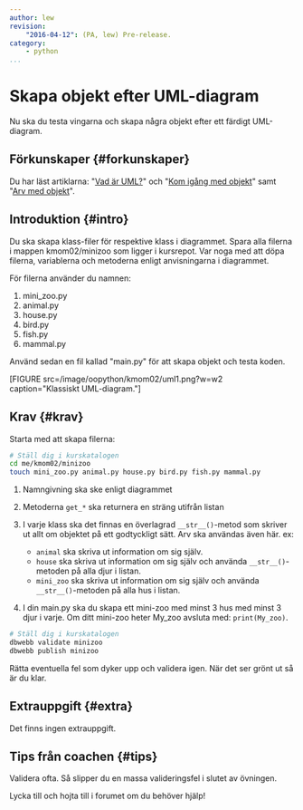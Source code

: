 ```yaml
---
author: lew
revision:
    "2016-04-12": (PA, lew) Pre-release.
category:
    - python
...
```

Skapa objekt efter UML-diagram
===================================

Nu ska du testa vingarna och skapa några objekt efter ett färdigt UML-diagram.

<!--more-->


Förkunskaper {#forkunskaper}
-----------------------

Du har läst artiklarna: "[Vad är UML?](kunskap/vad-ar-uml)" och "[Kom igång med objekt](kunskap/kom-igang-med-objekt)" samt "[Arv med objekt](kunskap/arv)".



Introduktion {#intro}
-----------------------

Du ska skapa klass-filer för respektive klass i diagrammet. Spara alla filerna i mappen kmom02/minizoo som ligger i kursrepot. Var noga med att döpa filerna, variablerna och metoderna enligt anvisningarna i diagrammet.

För filerna använder du namnen:  
1. mini_zoo.py  
2. animal.py  
3. house.py  
4. bird.py  
5. fish.py  
6. mammal.py  

Använd sedan en fil kallad "main.py" för att skapa objekt och testa koden.  

[FIGURE src=/image/oopython/kmom02/uml1.png?w=w2 caption="Klassiskt UML-diagram."]


Krav {#krav}
-----------------------

Starta med att skapa filerna:

```bash
# Ställ dig i kurskatalogen
cd me/kmom02/minizoo
touch mini_zoo.py animal.py house.py bird.py fish.py mammal.py
```

1. Namngivning ska ske enligt diagrammet

2. Metoderna `get_*` ska returnera en sträng utifrån listan

3. I varje klass ska det finnas en överlagrad `__str__()`-metod som skriver ut allt om objektet på ett godtyckligt sätt. Arv ska användas även här. ex:  
    * `animal` ska skriva ut information om sig själv.  
    * `house` ska skriva ut information om sig själv och använda `__str__()`-metoden på alla djur i listan.  
    * `mini_zoo` ska skriva ut information om sig själv och använda `__str__()`-metoden på alla hus i listan.  

4. I din main.py ska du skapa ett mini-zoo med minst 3 hus med minst 3 djur i varje. Om ditt mini-zoo heter My_zoo avsluta med: `print(My_zoo)`.  

```bash
# Ställ dig i kurskatalogen
dbwebb validate minizoo
dbwebb publish minizoo
```

Rätta eventuella fel som dyker upp och validera igen. När det ser grönt ut så är du klar.



Extrauppgift {#extra}
-----------------------

Det finns ingen extrauppgift.



Tips från coachen {#tips}
-----------------------

Validera ofta. Så slipper du en massa valideringsfel i slutet av övningen.

Lycka till och hojta till i forumet om du behöver hjälp!
